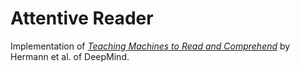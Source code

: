 # Attentive Reader
Implementation of *[Teaching Machines to Read and Comprehend](http://papers.nips.cc/paper/5945-teaching-machines-to-read-and-comprehend.pdf)* by Hermann et al. of DeepMind.
